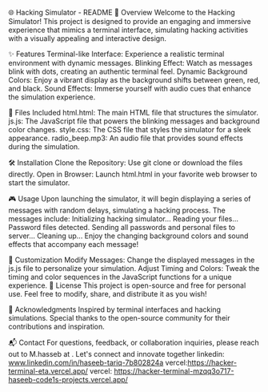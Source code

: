 
🌐 Hacking Simulator - README
🚀 Overview
Welcome to the Hacking Simulator! This project is designed to provide an engaging and immersive experience that mimics a terminal interface, simulating hacking activities with a visually appealing and interactive design.

✨ Features
Terminal-like Interface: Experience a realistic terminal environment with dynamic messages.
Blinking Effect: Watch as messages blink with dots, creating an authentic terminal feel.
Dynamic Background Colors: Enjoy a vibrant display as the background shifts between green, red, and black.
Sound Effects: Immerse yourself with audio cues that enhance the simulation experience.


📁 Files Included
html.html: The main HTML file that structures the simulator.
js.js: The JavaScript file that powers the blinking messages and background color changes.
style.css: The CSS file that styles the simulator for a sleek appearance.
radio_beep.mp3: An audio file that provides sound effects during the simulation.



🛠️ Installation
Clone the Repository: Use git clone <repository-url> or download the files directly.
Open in Browser: Launch html.html in your favorite web browser to start the simulator.



🎮 Usage
Upon launching the simulator, it will begin displaying a series of messages with random delays, simulating a hacking process.
The messages include:
Initializing hacking simulator...
Reading your files...
Password files detected.
Sending all passwords and personal files to server...
Cleaning up...
Enjoy the changing background colors and sound effects that accompany each message!


🎨 Customization
Modify Messages: Change the displayed messages in the js.js file to personalize your simulation.
Adjust Timing and Colors: Tweak the timing and color sequences in the JavaScript functions for a unique experience.
📜 License
This project is open-source and free for personal use. Feel free to modify, share, and distribute it as you wish!

🙌 Acknowledgments
Inspired by terminal interfaces and hacking simulations.
Special thanks to the open-source community for their contributions and inspiration.

📬 Contact
For questions, feedback, or collaboration inquiries, please reach out to M.hasseb at . Let's connect and innovate together
linkedin: www.linkedin.com/in/haseeb-tariq-7b802824a
vercel:https://hacker-terminal-eta.vercel.app/
vercel: https://hacker-terminal-mzqq3o717-haseeb-code1s-projects.vercel.app/
